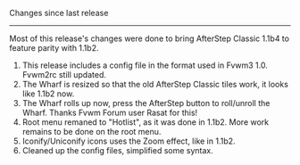 Changes since last release
________________________

Most of this release's changes were done to bring AfterStep Classic 1.1b4 to feature parity with 1.1b2.
1. This release includes a config file in the format used in Fvwm3 1.0. Fvwm2rc still updated.
2. The Wharf is resized so that the old AfterStep Classic tiles work, it looks like 1.1b2 now.
3. The Wharf rolls up now, press the AfterStep button to roll/unroll the Wharf. Thanks Fvwm Forum user Rasat for this!
4. Root menu remaned to "Hotlist", as it was done in 1.1b2. More work remains to be done on the root menu.
5. Iconify/Uniconify icons uses the Zoom effect, like in 1.1b2.
6. Cleaned up the config files, simplified some syntax.
